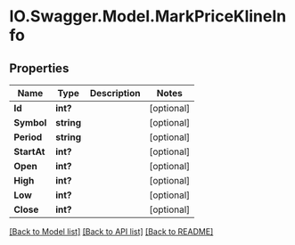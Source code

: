 # IO.Swagger.Model.MarkPriceKlineInfo
## Properties

Name | Type | Description | Notes
------------ | ------------- | ------------- | -------------
**Id** | **int?** |  | [optional] 
**Symbol** | **string** |  | [optional] 
**Period** | **string** |  | [optional] 
**StartAt** | **int?** |  | [optional] 
**Open** | **int?** |  | [optional] 
**High** | **int?** |  | [optional] 
**Low** | **int?** |  | [optional] 
**Close** | **int?** |  | [optional] 

[[Back to Model list]](../README.md#documentation-for-models) [[Back to API list]](../README.md#documentation-for-api-endpoints) [[Back to README]](../README.md)

